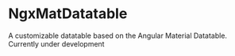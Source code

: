 # NgxMatDatatable

A customizable datatable based on the Angular Material Datatable. Currently under development
